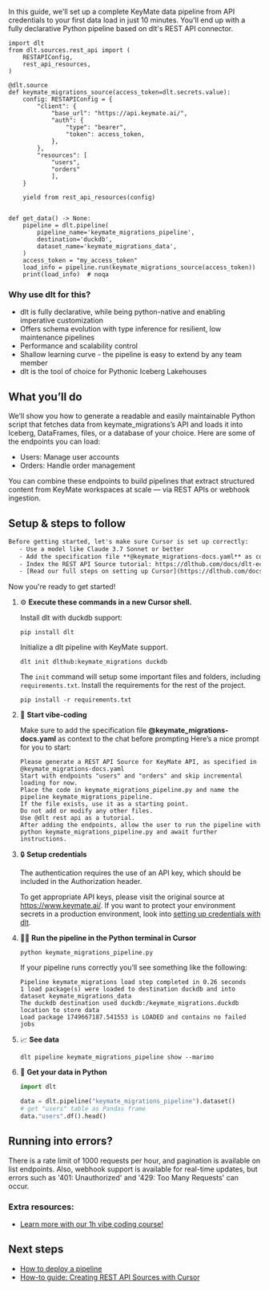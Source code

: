 In this guide, we'll set up a complete KeyMate data pipeline from API credentials to your first data load in just 10 minutes. You'll end up with a fully declarative Python pipeline based on dlt's REST API connector.

```python-outcome
import dlt
from dlt.sources.rest_api import (
    RESTAPIConfig,
    rest_api_resources,
)

@dlt.source
def keymate_migrations_source(access_token=dlt.secrets.value):
    config: RESTAPIConfig = {
        "client": {
            "base_url": "https://api.keymate.ai/",
            "auth": {
                "type": "bearer",
                "token": access_token,
            },
        },
        "resources": [
            "users",
            "orders"
            ],
    }

    yield from rest_api_resources(config)


def get_data() -> None:
    pipeline = dlt.pipeline(
        pipeline_name='keymate_migrations_pipeline',
        destination='duckdb',
        dataset_name='keymate_migrations_data', 
    )
    access_token = "my_access_token"
    load_info = pipeline.run(keymate_migrations_source(access_token))
    print(load_info)  # noqa
```

### Why use dlt for this?

- dlt is fully declarative, while being python-native and enabling imperative customization
- Offers schema evolution with type inference for resilient, low maintenance pipelines
- Performance and scalability control
- Shallow learning curve - the pipeline is easy to extend by any team member
- dlt is the tool of choice for Pythonic Iceberg Lakehouses

## What you’ll do

We’ll show you how to generate a readable and easily maintainable Python script that fetches data from keymate_migrations’s API and loads it into Iceberg, DataFrames, files, or a database of your choice. Here are some of the endpoints you can load:

- Users: Manage user accounts
- Orders: Handle order management

You can combine these endpoints to build pipelines that extract structured content from KeyMate workspaces at scale — via REST APIs or webhook ingestion.

## Setup & steps to follow

```default
Before getting started, let's make sure Cursor is set up correctly:
   - Use a model like Claude 3.7 Sonnet or better
   - Add the specification file **@keymate_migrations-docs.yaml** as context
   - Index the REST API Source tutorial: https://dlthub.com/docs/dlt-ecosystem/verified-sources/rest_api/ and add it to context as **@dlt rest api**
   - [Read our full steps on setting up Cursor](https://dlthub.com/docs/dlt-ecosystem/llm-tooling/cursor-restapi#23-configuring-cursor-with-documentation)
```

Now you're ready to get started! 

1. ⚙️ **Execute these commands in a new Cursor shell.**
    
    Install dlt with duckdb support:
    ```shell
    pip install dlt
    ```

    Initialize a dlt pipeline with KeyMate support.
    ```shell
    dlt init dlthub:keymate_migrations duckdb
    ```

    The `init` command will setup some important files and folders, including `requirements.txt`. Install the requirements for the rest of the project.
    ```shell
    pip install -r requirements.txt
    ```
    
2. 🤠 **Start vibe-coding**
    
    Make sure to add the specification file **@keymate_migrations-docs.yaml** as context to the chat before prompting
    Here’s a nice prompt for you to start: 
    
    ```prompt
    Please generate a REST API Source for KeyMate API, as specified in @keymate_migrations-docs.yaml 
    Start with endpoints "users" and "orders" and skip incremental loading for now. 
    Place the code in keymate_migrations_pipeline.py and name the pipeline keymate_migrations_pipeline. 
    If the file exists, use it as a starting point. 
    Do not add or modify any other files. 
    Use @dlt rest api as a tutorial. 
    After adding the endpoints, allow the user to run the pipeline with python keymate_migrations_pipeline.py and await further instructions.
    ```

    
3. 🔒 **Setup credentials** 
    
    The authentication requires the use of an API key, which should be included in the Authorization header.
    
    To get appropriate API keys, please visit the original source at https://www.keymate.ai/.
    If you want to protect your environment secrets in a production environment, look into [setting up credentials with dlt](https://dlthub.com/docs/walkthroughs/add_credentials).
    
4. 🏃‍♀️ **Run the pipeline in the Python terminal in Cursor**
    
    ```shell
    python keymate_migrations_pipeline.py
    ```
    
    If your pipeline runs correctly you’ll see something like the following:
    
    ```shell
    Pipeline keymate_migrations load step completed in 0.26 seconds
    1 load package(s) were loaded to destination duckdb and into dataset keymate_migrations_data
    The duckdb destination used duckdb:/keymate_migrations.duckdb location to store data
    Load package 1749667187.541553 is LOADED and contains no failed jobs
    ```
    
5. 📈 **See data**
    
    ```shell
    dlt pipeline keymate_migrations_pipeline show --marimo
    ```
    
6. 🐍 **Get your data in Python**
    
    ```python
    import dlt

   data = dlt.pipeline("keymate_migrations_pipeline").dataset()
   # get "users" table as Pandas frame
   data."users".df().head()
    ```

## Running into errors?

There is a rate limit of 1000 requests per hour, and pagination is available on list endpoints. Also, webhook support is available for real-time updates, but errors such as '401: Unauthorized' and '429: Too Many Requests' can occur.

### Extra resources:

- [Learn more with our 1h vibe coding course!](https://www.youtube.com/watch?v=GGid70rnJuM)

## Next steps

- [How to deploy a pipeline](https://dlthub.com/docs/walkthroughs/deploy-a-pipeline)
- [How-to guide: Creating REST API Sources with Cursor](https://dlthub.com/docs/dlt-ecosystem/llm-tooling/cursor-restapi)